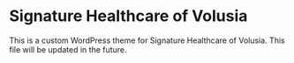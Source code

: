 Signature Healthcare of Volusia
===============================

This is a custom WordPress theme for Signature Healthcare of Volusia. This file will be updated in the future.
